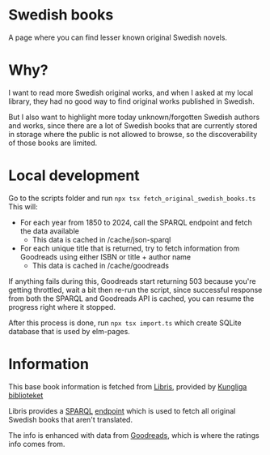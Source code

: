 # Swedish books

A page where you can find lesser known original Swedish novels.

# Why?

I want to read more Swedish original works, and when I asked at my local library, they had no good way to find original works published in Swedish.

But I also want to highlight more today unknown/forgotten Swedish authors and works, since there are a lot of Swedish books that are currently stored in storage where the public is not allowed to browse, so the discoverability of those books are limited.

# Local development

Go to the scripts folder and run `npx tsx fetch_original_swedish_books.ts`
This will:

- For each year from 1850 to 2024, call the SPARQL endpoint and fetch the data available
  - This data is cached in /cache/json-sparql
- For each unique title that is returned, try to fetch information from Goodreads using either ISBN or title + author name
  - This data is cached in /cache/goodreads

If anything fails during this, Goodreads start returning 503 because you're getting throttled, wait a bit then re-run the script, since successful response from both the SPARQL and Goodreads API is cached, you can resume the progress right where it stopped.

After this process is done, run `npx tsx import.ts` which create SQLite database that is used by elm-pages.

# Information

This base book information is fetched from [Libris](https://libris.kb.se/), provided by [Kungliga biblioteket](https://www.kb.se/)

Libris provides a [SPARQL](https://en.wikipedia.org/wiki/SPARQL) [endpoint](https://libris.kb.se/sparql) which is used to fetch all original Swedish books that aren't translated.

The info is enhanced with data from [Goodreads](https://www.goodreads.com/), which is where the ratings info comes from.
